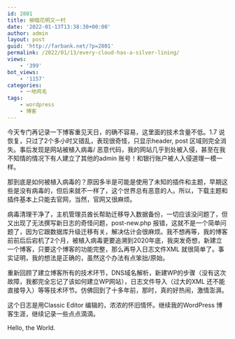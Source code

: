 ```yaml
---
id: 2801
title: 柳暗花明又一村
date: '2022-01-13T13:38:30+00:00'
author: admin
layout: post
guid: 'http://farbank.net/?p=2801'
permalink: /2022/01/13/every-cloud-has-a-silver-lining/
views:
    - '399'
bot_views:
    - '1157'
categories:
    - 一地鸡毛
tags:
    - wordpress
    - 博客
---
```


今天专门再记录一下博客重见天日，的确不容易，这里面的技术含量不低。1.7 说恢复，只过了2个多小时又错乱，表现很奇怪，只显示header, post 区域则完全消失。事后发现是网站被植入病毒/ 恶意代码，我的网站几乎到处被入侵，甚至在我不知情的情况下有人建立了其他的admin 账号！和银行账户被人入侵道理一模一样。

那到底是如何被植入病毒的？原因多半是可能是使用了未知的插件和主题，早期这些是没有病毒的，但后来就不一样了，这个世界总有恶意的人。所以，下载主题和插件基本上只能去官网，当然，官网又很麻烦。

病毒清理干净了，主机管理员酋长帮助迁移导入数据备份，一切应该没问题了，但又出现了无法撰写新日志的奇怪问题，post-new.php 报错，这就不是一个简单问题了，因为它跟数据库升级迁移有关，解决估计会很麻烦。我不想再等，我的博客前前后后宕机了2个月，被植入病毒更要追溯到2020年底，我突发奇想，新建立一个博客，只要这个博客的功能完整，那么再导入日志文件XML 就很简单了。事实证明，我的想法是正确的，虽然这个办法有点笨拙/原始。

重新回顾了建立博客所有的技术环节，DNS域名解析，新建WP的步骤（没有这次故障，我都完全忘记了该如何建立WP网站），日志文件导入（过大的XML 还不能直接导入）等等技术环节。仿佛回到了十多年前，那时，真的好热闹，激情澎湃。

这个日志是用Classic Editor 编辑的，浓浓的怀旧情怀。继续我的WordPress 博客生涯，继续记录一些点点滴滴。

Hello, the World.
